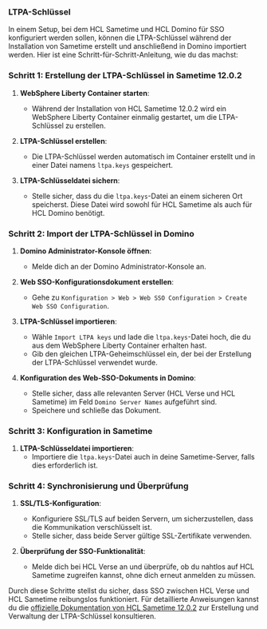 ### LTPA-Schlüssel

In einem Setup, bei dem HCL Sametime und HCL Domino für SSO konfiguriert werden sollen, können die LTPA-Schlüssel während der Installation von Sametime erstellt und anschließend in Domino importiert werden. Hier ist eine Schritt-für-Schritt-Anleitung, wie du das machst:

### Schritt 1: Erstellung der LTPA-Schlüssel in Sametime 12.0.2

1. **WebSphere Liberty Container starten**:
   - Während der Installation von HCL Sametime 12.0.2 wird ein WebSphere Liberty Container einmalig gestartet, um die LTPA-Schlüssel zu erstellen.

2. **LTPA-Schlüssel erstellen**:
   - Die LTPA-Schlüssel werden automatisch im Container erstellt und in einer Datei namens `ltpa.keys` gespeichert.

3. **LTPA-Schlüsseldatei sichern**:
   - Stelle sicher, dass du die `ltpa.keys`-Datei an einem sicheren Ort speicherst. Diese Datei wird sowohl für HCL Sametime als auch für HCL Domino benötigt.

### Schritt 2: Import der LTPA-Schlüssel in Domino

1. **Domino Administrator-Konsole öffnen**:
   - Melde dich an der Domino Administrator-Konsole an.

2. **Web SSO-Konfigurationsdokument erstellen**:
   - Gehe zu `Konfiguration > Web > Web SSO Configuration > Create Web SSO Configuration`.

3. **LTPA-Schlüssel importieren**:
   - Wähle `Import LTPA keys` und lade die `ltpa.keys`-Datei hoch, die du aus dem WebSphere Liberty Container erhalten hast.
   - Gib den gleichen LTPA-Geheimschlüssel ein, der bei der Erstellung der LTPA-Schlüssel verwendet wurde.

4. **Konfiguration des Web-SSO-Dokuments in Domino**:
   - Stelle sicher, dass alle relevanten Server (HCL Verse und HCL Sametime) im Feld `Domino Server Names` aufgeführt sind.
   - Speichere und schließe das Dokument.

### Schritt 3: Konfiguration in Sametime

1. **LTPA-Schlüsseldatei importieren**:
   - Importiere die `ltpa.keys`-Datei auch in deine Sametime-Server, falls dies erforderlich ist.

### Schritt 4: Synchronisierung und Überprüfung

1. **SSL/TLS-Konfiguration**:
   - Konfiguriere SSL/TLS auf beiden Servern, um sicherzustellen, dass die Kommunikation verschlüsselt ist.
   - Stelle sicher, dass beide Server gültige SSL-Zertifikate verwenden.

2. **Überprüfung der SSO-Funktionalität**:
   - Melde dich bei HCL Verse an und überprüfe, ob du nahtlos auf HCL Sametime zugreifen kannst, ohne dich erneut anmelden zu müssen.

Durch diese Schritte stellst du sicher, dass SSO zwischen HCL Verse und HCL Sametime reibungslos funktioniert. Für detaillierte Anweisungen kannst du die [offizielle Dokumentation von HCL Sametime 12.0.2](https://opensource.hcltechsw.com/sametime-doc/v1202/admin/ltpa_generate_key.html) zur Erstellung und Verwaltung der LTPA-Schlüssel konsultieren.